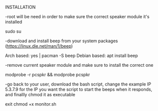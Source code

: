 INSTALLATION

-root will be need in order to make sure the correct speaker module it's installed
  
  sudo su

-download and install beep from your system packages (https://linux.die.net/man/1/beep)
  
  Arch based: yes | pacman -S beep
  Debian based: apt install beep

-remove current speaker module and make sure to install the correct one
  
  modprobe -r pcspkr && modprobe pcspkr

-go back to your user, download the bash script, change the example IP 5.3.7.9 for the IP you want the script to start the beeps when it responds, and finallly chmod it as executable
  
  exit
  chmod +x monitor.sh
